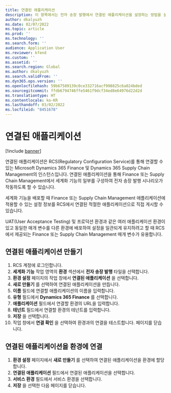 ```yaml
---
title: 연결된 애플리케이션
description: 이 항목에서는 전자 송장 발행에서 연결된 애플리케이션을 설정하는 방법을 설명합니다.
author: dkalyuzh
ms.date: 02/07/2022
ms.topic: article
ms.prod: ''
ms.technology: ''
ms.search.form: ''
audience: Application User
ms.reviewer: kfend
ms.custom: ''
ms.assetid: ''
ms.search.region: Global
ms.author: dkalyuzh
ms.search.validFrom: ''
ms.dyn365.ops.version: ''
ms.openlocfilehash: 59b67589139c0ce332716acf998825c6a024bded
ms.sourcegitcommit: ffdb6794746ffe5461f9dcf34ed8e64976d22d2d
ms.translationtype: HT
ms.contentlocale: ko-KR
ms.lasthandoff: 03/02/2022
ms.locfileid: "8451678"
---
```

# <a name="connected-applications"></a>연결된 애플리케이션

[!include [banner](../includes/banner.md)]

연결된 애플리케이션은 RCS(Regulatory Configuration Service)를 통해 연결할 수 있는 Microsoft Dynamics 365 Finance 및 Dynamics 365 Supply Chain Management의 인스턴스입니다. 연결된 애플리케이션을 통해 Finance 또는 Supply Chain Management에서 세계화 기능의 일부를 구성하여 전자 송장 발행 시나리오가 작동하도록 할 수 있습니다.

세계화 기능을 배포할 때 Finance 또는 Supply Chain Management 애플리케이션에 적용할 수 있는 설정 정보를 RCS에서 연결된 적절한 애플리케이션으로 직접 게시할 수 있습니다.

UAT(User Acceptance Testing) 및 프로덕션 환경과 같은 여러 애플리케이션 환경이 있고 동일한 매개 변수를 다른 환경에 배포하여 설정을 일관되게 유지하려고 할 때 RCS에서 제공되는 Finance 또는 Supply Chain Management 매개 변수가 유용합니다.

## <a name="create-a-connected-application"></a>연결된 애플리케이션 만들기

1. RCS 계정에 로그인합니다.
2. **세계화 기능** 작업 영역의 **환경** 섹션에서 **전자 송장 발행** 타일을 선택합니다.
3. **환경 설정** 페이지의 작업 창에서 **연결된 애플리케이션** 을 선택합니다.
4. **새로 만들기** 를 선택하여 연결된 애플리케이션을 만듭니다.
5. **이름** 필드에 연결할 애플리케이션의 이름을 입력합니다.
6. **유형** 필드에서 **Dynamics 365 Finance** 를 선택합니다.
7. **애플리케이션** 필드에서 연결할 환경의 URL을 입력합니다.
8. **테넌트** 필드에서 연결할 환경의 테넌트를 입력합니다.
9. **저장** 을 선택합니다.
10. 작업 창에서 **연결 확인** 을 선택하여 환경과의 연결을 테스트합니다. 페이지를 닫습니다.

## <a name="link-connected-applications-to-environments"></a>연결된 애플리케이션을 환경에 연결

1. **환경 설정** 페이지에서 **새로 만들기** 를 선택하여 연결된 애플리케이션을 환경에 할당합니다.
2. **연결된 애플리케이션** 필드에서 연결된 애플리케이션을 선택합니다.
3. **서비스 환경** 필드에서 서비스 환경을 선택합니다.
4. **저장** 을 선택한 다음 페이지를 닫습니다.
